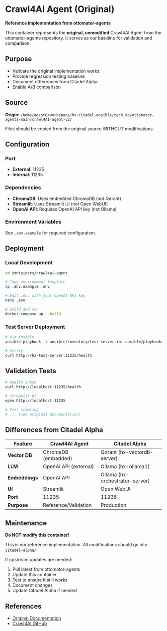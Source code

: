 # Crawl4AI Agent (Original)

**Reference implementation from ottomator-agents**

This container represents the **original, unmodified** Crawl4AI Agent from the ottomator-agents repository. It serves as our baseline for validation and comparison.

## Purpose

- Validate the original implementation works
- Provide regression testing baseline
- Document differences from Citadel Alpha
- Enable A/B comparison

## Source

**Origin**: `/home/agent0/workspace/hx-citadel-ansible/tech_kb/ottomator-agents-main/crawl4AI-agent-v2/`

Files should be copied from the original source WITHOUT modifications.

## Configuration

### Port
- **External**: 11235
- **Internal**: 11235

### Dependencies
- **ChromaDB**: Uses embedded ChromaDB (not Qdrant)
- **Streamlit**: Uses Streamlit UI (not Open WebUI)
- **OpenAI API**: Requires OpenAI API key (not Ollama)

### Environment Variables

See `.env.example` for required configuration.

## Deployment

### Local Development

```bash
cd containers/crawl4ai-agent

# Copy environment template
cp .env.example .env

# Edit .env with your OpenAI API key
nano .env

# Build and run
docker-compose up --build
```

### Test Server Deployment

```bash
# Via Ansible
ansible-playbook -i ansible/inventory/test-server.ini ansible/playbooks/deploy-crawl4ai.yml

# Verify
curl http://hx-test-server:11235/health
```

## Validation Tests

```bash
# Health check
curl http://localhost:11235/health

# Streamlit UI
open http://localhost:11235

# Test crawling
# ... (see original documentation)
```

## Differences from Citadel Alpha

| Feature | Crawl4AI Agent | Citadel Alpha |
|---------|----------------|---------------|
| **Vector DB** | ChromaDB (embedded) | Qdrant (hx-vectordb-server) |
| **LLM** | OpenAI API (external) | Ollama (hx-ollama1) |
| **Embeddings** | OpenAI API | Ollama (hx-orchestrator-server) |
| **UI** | Streamlit | Open WebUI |
| **Port** | 11235 | 11236 |
| **Purpose** | Reference/Validation | Production |

## Maintenance

**Do NOT modify this container!**

This is our reference implementation. All modifications should go into `citadel-alpha/`.

If upstream updates are needed:
1. Pull latest from ottomator-agents
2. Update this container
3. Test to ensure it still works
4. Document changes
5. Update Citadel Alpha if needed

## References

- [Original Documentation](https://github.com/coleam00/ottomator-agents/tree/main/crawl4AI-agent-v2)
- [Crawl4AI GitHub](https://github.com/unclecode/crawl4ai)
